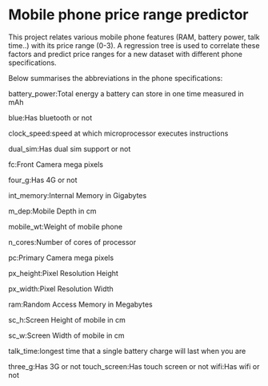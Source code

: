 # Mobile phone price range predictor

This project relates various mobile phone features (RAM, battery power, talk time..) with its price range (0-3). A regression tree is used to correlate these factors and predict price ranges for a new dataset with different phone specifications. 

Below summarises the abbreviations in the phone specifications:

battery_power:Total energy a battery can store in one time measured in mAh

blue:Has bluetooth or not

clock_speed:speed at which microprocessor executes instructions

dual_sim:Has dual sim support or not

fc:Front Camera mega pixels

four_g:Has 4G or not

int_memory:Internal Memory in Gigabytes

m_dep:Mobile Depth in cm

mobile_wt:Weight of mobile phone

n_cores:Number of cores of processor

pc:Primary Camera mega pixels

px_height:Pixel Resolution Height

px_width:Pixel Resolution Width

ram:Random Access Memory in Megabytes

sc_h:Screen Height of mobile in cm

sc_w:Screen Width of mobile in cm

talk_time:longest time that a single battery charge will last when you are

three_g:Has 3G or not
touch_screen:Has touch screen or not
wifi:Has wifi or not
